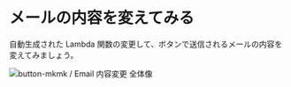 # メールの内容を変えてみる

自動生成された Lambda 関数の変更して、ボタンで送信されるメールの内容を変えてみましょう。

![button-mkmk / Email 内容変更 全体像]()
